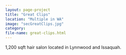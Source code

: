 ```yaml
---
layout: page-project
title: "Great Clips"
location: "Multiple in WA"
image: "secGreatClips.jpg"
category:
file-name: great-clips.html
---
```


1,200 sqft hair salon located in Lynnwood and Issaquah. 
